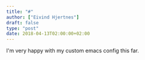 ```yaml
---
title: "#"
author: ["Eivind Hjertnes"]
draft: false
type: "post"
date: 2018-04-13T02:00:00+02:00
---
```


I'm very happy with my custom emacs config this far.
